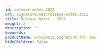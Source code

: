 ```yaml
---
id: release-notes-2022
url: signature/net/release-notes-2022
title: Release Notes - 2022
weight: 2
description: ""
keywords: 
productName: GroupDocs.Signature for .NET
hideChildren: False
---
```

